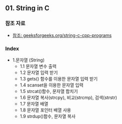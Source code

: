 
## 01. String in C
### 참조 자료
* [참조: geeksforgeeks.org/string-c-cpp-programs](https://www.geeksforgeeks.org/string-c-cpp-programs/)
### Index
* 1.문자열 (String)
  *  1.1 문자열 변수 출력
  *  1.2 문자열 입력 받기
  *  1.3 gets() 함수를 이용한 문자열 입력 받기
  *  1.4 scanset을 이용한 문자열 입력
  *  1.5 strcat()함수, 문자열 합치기
  *  1.6 문자열 복사(strcpy), 비교(strcmp), 검색(strstr)
  *  1.7 문자열 배열
  *  1.8 문자열 포인터 배열 사용
  *  1.9 strdup()함수, 문자열 복사
